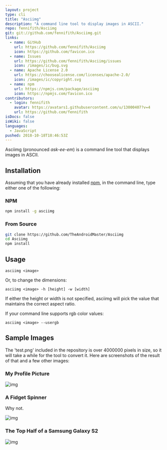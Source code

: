 ```yaml
---
layout: project
type: cli
title: "Asciimg"
description: "A command line tool to display images in ASCII."
repo: fennifith/Asciimg
git: git://github.com/fennifith/Asciimg.git
links:
  - name: GitHub
    url: https://github.com/fennifith/Asciimg
    icon: https://github.com/favicon.ico
  - name: Issues
    url: https://github.com/fennifith/Asciimg/issues
    icon: /images/ic/bug.svg
  - name: Apache License 2.0
    url: https://choosealicense.com/licenses/apache-2.0/
    icon: /images/ic/copyright.svg
  - name: npm
    url: https://npmjs.com/package/asciimg
    icon: https://npmjs.com/favicon.ico
contributors:
  - login: fennifith
    avatar: https://avatars1.githubusercontent.com/u/13000407?v=4
    url: https://github.com/fennifith
isDocs: false
isWiki: false
languages:
  - JavaScript
pushed: 2018-10-18T18:46:53Z
---
```


Asciimg (pronounced _ask-ee-em_) is a command line tool that displays images in ASCII.

## Installation

Assuming that you have already installed [npm](https://www.npmjs.com/), in the command line, type either one of the following:

### NPM

```bash
npm install -g asciimg
```

### From Source

```bash
git clone https://github.com/TheAndroidMaster/Asciimg
cd Asciimg
npm install
```

## Usage

```nohighlight
asciimg <image>
```

Or, to change the dimensions:

```nohighlight
asciimg <image> -h [height] -w [width]
```

If either the height or width is not specified, asciimg will pick the value that maintains the correct aspect ratio.

If your command line supports rgb color values:

```nohighlight
asciimg <image> --usergb
```

## Sample Images

The 'test.png' included in the repository is over 4000000 pixels in size, so it will take a while for the tool to convert it. Here are screenshots of the result of that and a few other images:

### My Profile Picture
![img](https://github.com/fennifith/Asciimg/blob/master/./.github/images/me.png?raw=true)

### A Fidget Spinner
Why not.

![img](https://github.com/fennifith/Asciimg/blob/master/./.github/images/fidgetspinner.png?raw=true)

### The Top Half of a Samsung Galaxy S2
![img](https://github.com/fennifith/Asciimg/blob/master/./.github/images/galaxys2.png?raw=true)

